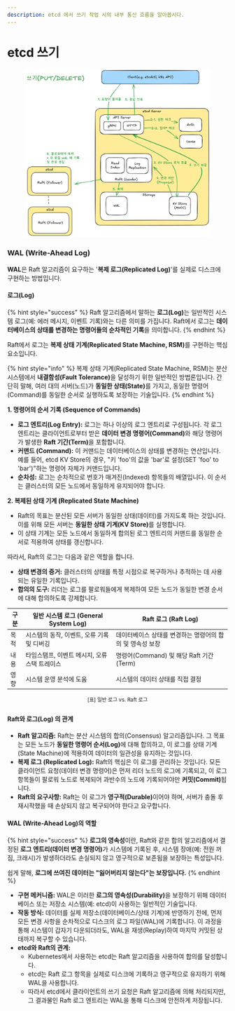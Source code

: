 ```yaml
---
description: etcd 에서 쓰기 작업 시의 내부 통신 흐름을 알아봅시다.
---
```


# etcd 쓰기

<figure><img src="../.gitbook/assets/image (2).png" alt=""><figcaption></figcaption></figure>











### WAL (Write-Ahead Log)

**WAL**은 Raft 알고리즘이 요구하는 '**복제 로그(Replicated Log)**'를 실제로 디스크에 구현하는 방법입니다.

#### 로그(Log)

{% hint style="success" %}
Raft 알고리즘에서 말하는 **로그(Log)**&#xB294; 일반적인 시스템 로그(예: 에러 메시지, 이벤트 기록)와는 다른 의미를 가집니다. Raft에서 로그는 **데이터베이스의 상태를 변경하는 명령어들의 순차적인 기록**을 의미합니다.
{% endhint %}

Raft에서 로그는 **복제 상태 기계(Replicated State Machine, RSM)**&#xB97C; 구현하는 핵심 요소입니다.

{% hint style="info" %}
복제 상태 기계(Replicated State Machine, RSM)는 분산 시스템에서 **내결함성(Fault Tolerance)**&#xC744; 달성하기 위한 일반적인 방법론입니다. 간단히 말해, 여러 대의 서버(노드)가 **동일한 상태(State)**&#xB97C; 가지고, 동일한 명령어(Command)를 동일한 순서로 실행하도록 보장하는 기술입니다.
{% endhint %}

**1. 명령어의 순서 기록 (Sequence of Commands)**

* **로그 엔트리(Log Entry):** 로그는 하나 이상의 로그 엔트리로 구성됩니다. 각 로그 엔트리는 클라이언트로부터 받은 **데이터 변경 명령어(Command)**&#xC640; 해당 명령어가 발생한 **Raft 기간(Term)**&#xC744; 포함합니다.
* **커맨드 (Command):** 이 커맨드는 데이터베이스의 상태를 변경하는 연산입니다. 예를 들어, etcd KV Store의 경우, "키 'foo'의 값을 'bar'로 설정(SET 'foo' to 'bar')"하는 명령어 자체가 커맨드입니다.
* **순차성:** 로그는 순차적으로 번호가 매겨진(Indexed) 항목들의 배열입니다. 이 순서는 클러스터의 모든 노드에서 동일하게 유지되어야 합니다.

**2. 복제된 상태 기계 (Replicated State Machine)**

* Raft의 목표는 분산된 모든 서버가 동일한 상태(데이터)를 가지도록 하는 것입니다. 이를 위해 모든 서버는 **동일한 상태 기계(KV Store)**&#xB97C; 실행합니다.
* 이 상태 기계는 모든 노드에서 동일하게 합의된 로그 엔트리의 커맨드를 동일한 순서로 적용하여 상태를 갱신합니다.

따라서, Raft의 로그는 다음과 같은 역할을 합니다.

* **상태 변경의 증거:** 클러스터의 상태를 특정 시점으로 복구하거나 추적하는 데 사용되는 유일한 기록입니다.
* **합의의 도구:** 리더는 로그를 팔로워들에게 복제하여 모든 노드가 동일한 변경 순서에 대해 합의하도록 강제합니다.

| 구분 | 일반 시스템 로그 (General System Log) | Raft 로그 (Raft Log)               |
| -- | ------------------------------ | -------------------------------- |
| 목적 | 시스템의 동작, 이벤트, 오류 기록 및 디버깅      | 데이터베이스 상태를 변경하는 명령어의 합의 및 영속성 보장 |
| 내용 | 타임스탬프, 이벤트 메시지, 오류 스택 트레이스     | 명령어(Command) 및 해당 Raft 기간(Term)  |
| 영향 | 시스템 운영 분석에 도움                  | 시스템의 데이터 상태를 직접 결정               |

<p align="center"><sup>[표] 일반 로그 vs. Raft 로그</sup></p>

#### Raft와 로그(Log) 의 관계

* **Raft 알고리즘:** Raft는 분산 시스템의 합의(Consensus) 알고리즘입니다. 그 목표는 모든 노드가 **동일한 명령어 순서(Log)**&#xC5D0; 대해 합의하고, 이 로그를 상태 기계(State Machine)에 적용하여 데이터의 일관성을 유지하는 것입니다.
* **복제 로그 (Replicated Log):** Raft의 핵심은 이 로그를 관리하는 것입니다. 모든 클라이언트 요청(데이터 변경 명령어)은 먼저 리더 노드의 로그에 기록되고, 이 로그 항목들이 팔로워 노드로 복제되어 과반수의 노드에 기록되어야만 **커밋(Commit)**&#xB429;니다.
* **Raft의 요구사항:** Raft는 이 로그가 **영구적(Durable)**&#xC774;어야 하며, 서버가 충돌 후 재시작했을 때 손상되지 않고 복구되어야 한다고 요구합니다.

#### WAL (Write-Ahead Log)의 역할

{% hint style="success" %}
**로그의 영속성**이란, Raft와 같은 합의 알고리즘에서 결정된 **로그 엔트리(데이터 변경 명령어)**&#xAC00; 시스템에 기록된 후, 시스템 장애(예: 전원 꺼짐, 크래시)가 발생하더라도 손실되지 않고 영구적으로 보존됨을 보장하는 특성입니다.

쉽게 말해, **로그에 쓰여진 데이터는 "잃어버리지 않는다"는 보장입니다.**
{% endhint %}

* **구현 메커니즘:** WAL은 이러한 **로그의 영속성(Durability)**&#xC744; 보장하기 위해 데이터베이스 또는 저장소 시스템(예: etcd)이 사용하는 일반적인 기술입니다.
* **작동 방식:** 데이터를 실제 저장소(데이터베이스/상태 기계)에 반영하기 전에, 먼저 모든 변경 사항을 순차적으로 디스크의 로그 파일(WAL)에 기록합니다. 이 과정을 통해 시스템이 갑자기 다운되더라도, WAL을 재생(Replay)하여 마지막 커밋된 상태까지 복구할 수 있습니다.
* **etcd와 Raft의 관계:**
  * Kubernetes에서 사용하는 etcd는 Raft 알고리즘을 사용하여 합의를 달성합니다.
  * etcd는 Raft 로그 항목을 실제로 디스크에 기록하고 영구적으로 유지하기 위해 WAL을 사용합니다.
  * 따라서 etcd에서 클라이언트의 쓰기 요청은 Raft 알고리즘에 의해 처리되지만, 그 결과물인 Raft 로그 엔트리는 WAL을 통해 디스크에 안전하게 저장됩니다.

